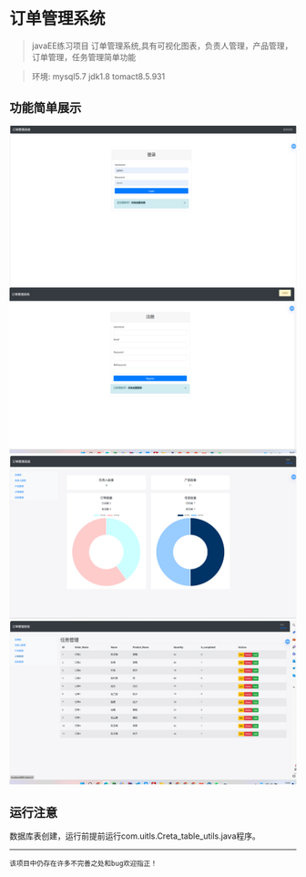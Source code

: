 # 订单管理系统
> javaEE练习项目 订单管理系统,具有可视化图表，负责人管理，产品管理，订单管理，任务管理简单功能

>  环境: mysql5.7 jdk1.8 tomact8.5.931

## 功能简单展示
![img.png](./images/img.png)
![img_1.png](./images/img_1.png)
![img_2.png](./images/img_2.png)
![img_3.png](./images/img_3.png)

## 运行注意
数据库表创建，运行前提前运行com.uitls.Creta_table_utils.java程序。

****
``该项目中仍存在许多不完善之处和bug欢迎指正！``

